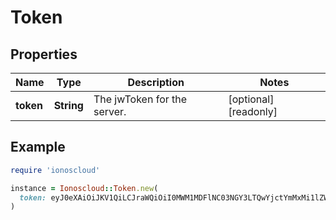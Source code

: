 # Token

## Properties

| Name | Type | Description | Notes |
| ---- | ---- | ----------- | ----- |
| **token** | **String** | The jwToken for the server. | [optional][readonly] |

## Example

```ruby
require 'ionoscloud'

instance = Ionoscloud::Token.new(
  token: eyJ0eXAiOiJKV1QiLCJraWQiOiI0MWM1MDFlNC03NGY3LTQwYjctYmMxMi1lZWIzMTAzNThlZDkiLCJhbGciOiJSUzI1NiJ9.eyJpc3MiOiJpb25vc2Nsb3VkIiwiaWF0IjoxNjAyNDg5NTkzMDcxLCJzZXJ2ZXIiOnsidXVpZCI6IjMwNGEwZGVlLWE3OTgtNDNhNi04MzIyLTk3M2NiYzc3Yjg4ZCIsIm5hbWUiOiJTZXJ2ZXIifX0.TND9kJd8GXM39XP5PMH_LnF_99al4MEkI_eoEowPvPztirgM50aZEdg6SuLYQzg-R7vrA7hEFaK4NJb2BUUsIZYVMhjl1QmKUE5TnP0Q2zYnIfNQNZFDu2rKrOydPCkPQwlMVvvZLeBSz7lrKYujF-qZ_yY_6SHlFtt-rg6IznRtup8AFziXtl-9cEsWU92_GCTd5LiriQrsnFAiGRbb0p2_6OYAQAH9FeWu4cxrbSwUmeR7Q4klJyZqFd0fv6UTFBtpSiyci7rsB142MXyLcqM4PrBkgd9P5OFbJYf5lbsb9pW04wLSl9rqoWGgZvWsqpuzosUkQRZt_O5yuYmT9w
)
```

